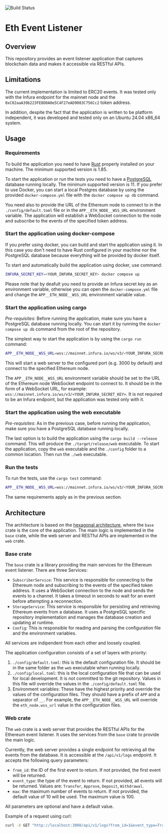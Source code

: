![Build Status](https://github.com/ufoscout/eth_event_listener_test/actions/workflows/build_and_test.yml/badge.svg)

# Eth Event Listener

## Overview
This repository provides an event listener application that captures blockchain data and makes it accessible via RESTful APIs.

## Limitations

The current implementation is limited to ERC20 events. It was tested only with the Infura endpoint for the mainnet node and the `0xC02aaA39b223FE8D0A0e5C4F27eAD9083C756Cc2` token address.

In addition, despite the fact that the application is written to be platform independent, it was developed and tested only on an Ubuntu 24.04 x86_64 system.


## Usage

### Requirements

To build the application you need to have [Rust](https://www.rust-lang.org/) properly installed on your machine. The minimum supported version is 1.85.

To start the application or run the tests you need to have a [PostgreSQL](https://www.postgresql.org/) database running locally. The minimum supported version is 11. If you prefer to use Docker, you can start a local Postgres database by using the provided `docker-compose.yml` file with the `docker compose up db` command.

You need also to provide the URL of the Ethereum node to connect to in the `./config/default.toml` file or in the `APP__ETH_NODE__WSS_URL` environment variable. The application will establish a WebSocket connection to the node and subscribe to the events of the specified token address.


### Start the application using docker-compose

If you prefer using docker, you can build and start the application using it. In this case you don't need to have Rust configured in your machine nor the PostgreSQL database because everything will be provided by docker itself.

To start and automatically build the application using docker, use command:
```bash
INFURA_SECRET_KEY=<YOUR_INFURA_SECRET_KEY> docker compose up
```

Please note that by deafult you need to provide an Infura secret key as an environment variable, otherwise you can open the `docker-compose.yml` file and change the `APP__ETH_NODE__WSS_URL` environment variable value.


### Start the application using cargo

*Pre-requisites*: Before running the application, make sure you have a PostgreSQL database running locally. You can start it by running the `docker compose up db` command from the root of the repository.

The simplest way to start the application is by using the `cargo run` command:

```bash
APP__ETH_NODE__WSS_URL=wss://mainnet.infura.io/ws/v3/<YOUR_INFURA_SECRET_KEY> cargo run -p web
```

This will start a web server to the configured port (e.g. 3000 by default) and connect to the specified Ethereum node.

The `APP__ETH_NODE__WSS_URL` environment variable should be set to the URL of the Ethereum node WebSocket endpoint to connect to. It should be in the form of a WebSocket URL, for example: `wss://mainnet.infura.io/ws/v3/<YOUR_INFURA_SECRET_KEY>`. It is not required to be an Infura endpoint, but the application was tested only with it.


### Start the application using the web executable

*Pre-requisites*: As in the previous case, before running the application, make sure you have a PostgreSQL database running locally.

The last option is to build the application using the `cargo build --release` command. This will produce the `./target/release/web` executable.
To start the application, copy the `web` executable and the `./config` folder to a common location. Then run the `./web` executable.


### Run the tests

To run the tests, use the `cargo test` command: 

```bash
APP__ETH_NODE__WSS_URL=wss://mainnet.infura.io/ws/v3/<YOUR_INFURA_SECRET_KEY> cargo test
```

The same requirements apply as in the previous section.


## Architecture

The architecture is based on the [hexagonal architecture](https://en.wikipedia.org/wiki/Hexagonal_architecture_(software)), where the `base` crate is the core of the application.
The main logic is implemented in the `base` crate, while the web server and RESTful APIs are implemented in the `web` crate.


### Base crate

The `base` crate is a library providing the main services for the Ethereum event listener. There are three Services:

* `SubscriberService`: This service is responsible for connecting to the Ethereum node and subscribing to the events of the specified token address. It uses a WebSocket connection to the node and sends the events to a channel. It takes a timeout in seconds to wait for an event before attempting a reconnection.
* `StorageService`: This service is responsible for persisting and retrieving Ethereum events from a database. It uses a PostgreSQL specific repository implementation and manages the database creation and updating at runtime.
* `Config`: This is responsible for reading and parsing the configuration file and the environment variables.

All services are indipendent from each other and loosely coupled.

The application configuration consists of a set of layers with priority:

1. `./config/default.toml`: this is the default configuration file. It should be in the same folder as the `web` executable when running locally.
2. `./config/local.toml`: this is the local configuration file that can be used for local development. It is not committed to the git repository.
   Values in this file will override the values in the `./config/default.toml` file.
3. Environment variables: These have the highest priority and override the values of the configuration files. They should have a prefix of `APP` and a separator of `__`. For example, the `APP__ETH_NODE__WSS_URL` will override the `eth_node.wss_url` value in the configuration files.



### Web crate   

The `web` crate is a web server that provides the RESTful APIs for the Ethereum event listener. It uses the services from the `base` crate to provide the main logic.

Currently, the web server provides a single endpoint for retrieving all the events from the database. It is accessible at the `/api/v1/logs` endpoint. It accepts the following query parameters:

- `from_id`: the ID of the first event to return. If not provided, the first event will be returned.
- `event_type`: the type of the event to return. If not provided, all events will be returned. Values are: `Transfer`, `Approve`, `Deposit`, `Withdrawal`.
- `max`: the maximum number of events to return. If not provided, the default value of 10 will be used. The maximum value is 100.

All parameters are optional and have a default value.

Example of a request using curl: 

```bash
curl -X GET "http://localhost:3000/api/v1/logs?from_id=1&event_type=Transfer&max=10"
```
